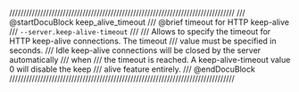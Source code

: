 ////////////////////////////////////////////////////////////////////////////////
/// @startDocuBlock keep_alive_timeout
/// @brief timeout for HTTP keep-alive
/// `--server.keep-alive-timeout`
///
/// Allows to specify the timeout for HTTP keep-alive connections. The timeout
/// value must be specified in seconds.
/// Idle keep-alive connections will be closed by the server automatically
/// when
/// the timeout is reached. A keep-alive-timeout value 0 will disable the keep
/// alive feature entirely.
/// @endDocuBlock
////////////////////////////////////////////////////////////////////////////////